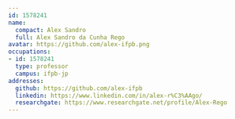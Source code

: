 ```yaml
---
id: 1578241
name:
  compact: Alex Sandro
  full: Alex Sandro da Cunha Rego
avatar: https://github.com/alex-ifpb.png
occupations:
- id: 1578241
  type: professor
  campus: ifpb-jp
addresses:
  github: https://github.com/alex-ifpb
  linkedin: https://www.linkedin.com/in/alex-r%C3%AAgo/
  researchgate: https://www.researchgate.net/profile/Alex-Rego
---
```

